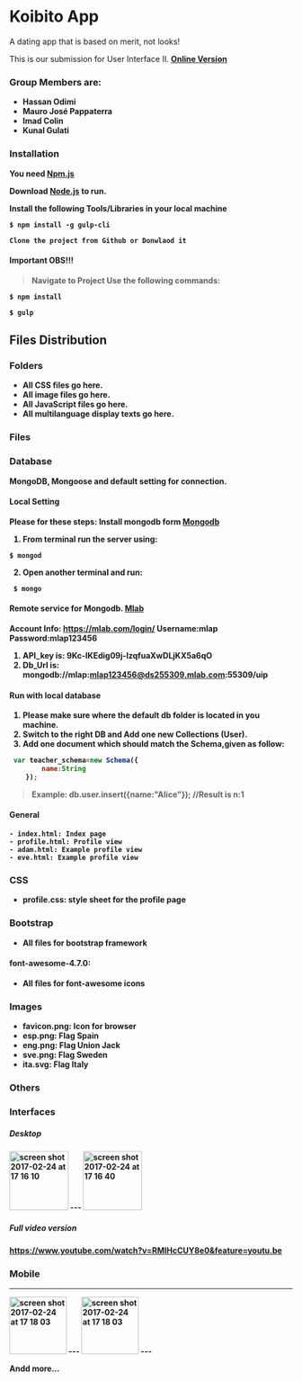 # Koibito App 

A dating app that is based on merit, not looks!

<p>This is our submission for User Interface II. <b><a href="http://206.189.27.240/">Online Version</a></b</p>

### Group Members are: 

<ul>
    <li>Hassan Odimi</li>
    <li>Mauro José Pappaterra</li>
    <li>Imad Colin</li>
    <li>Kunal Gulati</li>
</ul>


### Installation

You need  [Npm.js]( https://www.npmjs.com/) 

Download  [Node.js](https://nodejs.org/)  to run.

Install the following Tools/Libraries in your local machine 

```
$ npm install -g gulp-cli
```
```
Clone the project from Github or Donwlaod it 
```
#### Important OBS!!!
>  Navigate to **Project** 
> Use the following commands: 
```
$ npm install 
```
```
$ gulp 
```


<h2>Files Distribution</h2>

### Folders

  - All CSS files go here.
  - All image files go here.
  - All JavaScript files go here.
  - All multilanguage display texts go here.

### Files


### Database
MongoDB, Mongoose and default setting for connection.  
#### Local Setting
Please for these steps:
Install mongodb form [Mongodb]( https://www.mongodb.com/) 

1. From terminal run the server using:
```
$ mongod 
```
2. Open another terminal and run:
```
 $ mongo 
```
#### Remote service for Mongodb. [Mlab](https://mlab.com/)
Account Info:
https://mlab.com/login/
Username:mlap
Password:mlap123456

1. API_key is: 9Kc-lKEdig09j-lzqfuaXwDLjKX5a6qO
2. Db_Url is: mongodb://mlap:mlap123456@ds255309.mlab.com:55309/uip

#### Run with local database 

1. Please make sure where the default db folder is located in you machine. 
2. Switch to the right DB and Add one new Collections (User). 
3. Add one document which should match the Schema,given as follow: 

```javascript
 var teacher_schema=new Schema({
        name:String
    });
```

> Example: db.user.insert({name:"Alice"}); //Result is n:1 

#### General

    - index.html: Index page
    - profile.html: Profile view
    - adam.html: Example profile view
    - eve.html: Example profile view

### CSS
<ul>
    <li><b>profile.css:</b> style sheet for the profile page</li>
</ul>


### Bootstrap
<ul>
    <li><b>All files for bootstrap framework</b></li>
</ul>

<h4>font-awesome-4.7.0:</h4>
<ul>
    <li><b>All files for font-awesome icons</b></li>
</ul>

### Images 
<ul>
    <li><b>favicon.png:</b> Icon for browser</li>
    <li><b>esp.png:</b> Flag Spain</li>
    <li><b>eng.png:</b> Flag Union Jack</li>
    <li><b>sve.png:</b> Flag Sweden</li>
    <li><b>ita.svg:</b> Flag Italy</li>
</ul>

### Others 
### Interfaces 
##### Desktop 

<img width="105" alt="screen shot 2017-02-24 at 17 16 10" src="https://user-images.githubusercontent.com/15781725/41820924-7e3a8a40-77d9-11e8-88eb-a762c7ee8ada.png">
---
<img width="105" alt="screen shot 2017-02-24 at 17 16 40" src="https://user-images.githubusercontent.com/15781725/41820947-d64a8078-77d9-11e8-88ad-84fc9d668ea6.png">


##### Full video version
https://www.youtube.com/watch?v=RMlHcCUY8e0&feature=youtu.be

### Mobile
---
<img width="102" alt="screen shot 2017-02-24 at 17 18 03" src="https://user-images.githubusercontent.com/15781725/41820956-f59634ea-77d9-11e8-9a7d-e475ede9f47f.png">
---

<img width="102" alt="screen shot 2017-02-24 at 17 18 03" src="https://user-images.githubusercontent.com/15781725/41820975-5b788f9c-77da-11e8-817a-93f8e6c531c0.png">
---

Andd more...

